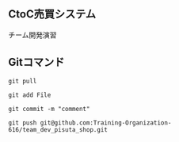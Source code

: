 ## CtoC売買システム
チーム開発演習

## Gitコマンド
```git
git pull
```

```git
git add File
```

```git
git commit -m "comment"
```

```git
git push git@github.com:Training-Organization-616/team_dev_pisuta_shop.git
```